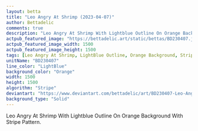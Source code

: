 ```yaml
---
layout: betta
title: "Leo Angry At Shrimp (2023-04-07)"
author: Bettadelic
comments: true
description: "Leo Angry At Shrimp With Lightblue Outline On Orange Background With Stripe Pattern."
actpub_featured_image: "https://bettadelic.art/static/bettas/BD230407.jpg"
actpub_featured_image_width: 1500
actpub_featured_image_height: 1500
tags: [Leo Angry At Shrimp, LightBlue Outline, Orange Background, Stripe Pattern, April 2023, Solid Background Pattern]
unitName: "BD230407"
line_color: "LightBlue"
background_color: "Orange"
width: 1500
height: 1500
algorithm: "Stripe"
deviantart: "https://www.deviantart.com/bettadelic/art/BD230407-Leo-Angry-At-Shrimp-2023-04-07-957078633"
background_type: "Solid"
---
```


Leo Angry At Shrimp With Lightblue Outline On Orange Background With Stripe Pattern.
